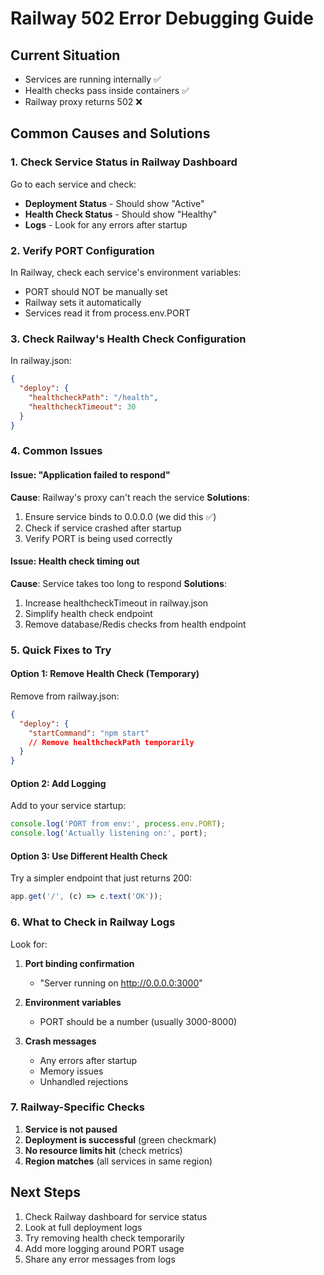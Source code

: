 # Railway 502 Error Debugging Guide

## Current Situation
- Services are running internally ✅
- Health checks pass inside containers ✅
- Railway proxy returns 502 ❌

## Common Causes and Solutions

### 1. Check Service Status in Railway Dashboard

Go to each service and check:
- **Deployment Status** - Should show "Active" 
- **Health Check Status** - Should show "Healthy"
- **Logs** - Look for any errors after startup

### 2. Verify PORT Configuration

In Railway, check each service's environment variables:
- PORT should NOT be manually set
- Railway sets it automatically
- Services read it from process.env.PORT

### 3. Check Railway's Health Check Configuration

In railway.json:
```json
{
  "deploy": {
    "healthcheckPath": "/health",
    "healthcheckTimeout": 30
  }
}
```

### 4. Common Issues

#### Issue: "Application failed to respond"
**Cause**: Railway's proxy can't reach the service
**Solutions**:
1. Ensure service binds to 0.0.0.0 (we did this ✅)
2. Check if service crashed after startup
3. Verify PORT is being used correctly

#### Issue: Health check timing out
**Cause**: Service takes too long to respond
**Solutions**:
1. Increase healthcheckTimeout in railway.json
2. Simplify health check endpoint
3. Remove database/Redis checks from health endpoint

### 5. Quick Fixes to Try

#### Option 1: Remove Health Check (Temporary)
Remove from railway.json:
```json
{
  "deploy": {
    "startCommand": "npm start"
    // Remove healthcheckPath temporarily
  }
}
```

#### Option 2: Add Logging
Add to your service startup:
```javascript
console.log('PORT from env:', process.env.PORT);
console.log('Actually listening on:', port);
```

#### Option 3: Use Different Health Check
Try a simpler endpoint that just returns 200:
```javascript
app.get('/', (c) => c.text('OK'));
```

### 6. What to Check in Railway Logs

Look for:
1. **Port binding confirmation**
   - "Server running on http://0.0.0.0:3000"
   
2. **Environment variables**
   - PORT should be a number (usually 3000-8000)
   
3. **Crash messages**
   - Any errors after startup
   - Memory issues
   - Unhandled rejections

### 7. Railway-Specific Checks

1. **Service is not paused**
2. **Deployment is successful** (green checkmark)
3. **No resource limits hit** (check metrics)
4. **Region matches** (all services in same region)

## Next Steps

1. Check Railway dashboard for service status
2. Look at full deployment logs
3. Try removing health check temporarily
4. Add more logging around PORT usage
5. Share any error messages from logs